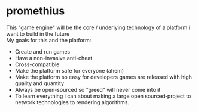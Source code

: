 # promethius
This "game engine" will be the core / underlying technology of a platform i want to build in the future</br>
My goals for this and the platform:
* Create and run games
* Have a non-invasive anti-cheat
* Cross-compatible
* Make the platform safe for everyone (ahem)
* Make the platform so easy for developers games are released with high quality and quantity
* Always be open-sourced so "greed" will never come into it
* To learn everything i can about making a large open sourced-project to network technologies to rendering algorithms.
